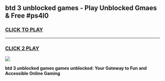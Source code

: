 
## btd 3 unblocked games - Play Unblocked Gmaes & Free #ps4l0
<h3>
<a href="https://news.freeplayer.one?title=btd_3_unblocked_games&ref=03M">CLICK TO PLAY</a></h3>
<hr>

<h3>
<a href="https://news.freeplayer.one?title=btd_3_unblocked_games&ref=03M">CLICK 2 PLAY</a>
  
</h3>

<a href="https://news.freeplayer.one?title=btd_3_unblocked_games&ref=03M"><img src="https://clearcache.store/games.png"></a>


**btd 3 unblocked games games unblocked: Your Gateway to Fun and Accessible Online Gaming**
